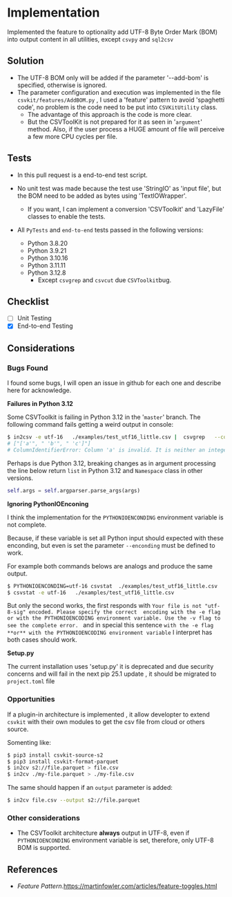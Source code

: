 # Implementation

Implemented the feature to optionality add UTF-8 Byte Order Mark (BOM) into output content in all utilities,
except `csvpy` and `sql2csv`

## Solution

- The UTF-8 BOM only will be added if the parameter '--add-bom' is specified, otherwise is ignored.
- The parameter configuration and execution was implemented in the file `csvkit/features/AddBOM.py` , 
I used a 'feature' pattern to avoid 'spaghetti code', no problem is the code need to be put into `CSVKitUtility` class. 
  - The advantage of this approach is the code is more clear.
  - But the CSVToolKit is not prepared for it as seen in '`argument`' method. Also, if the user process a HUGE amount 
  of file will perceive a few more CPU cycles per file.  

## Tests

- In this pull request is a end-to-end test script.
- No unit test was made because the test use 'StringIO' as 'input file', 
  but the BOM need to be added as bytes using 'TextIOWrapper'.
  - If you want, I can implement a conversion 'CSVToolkit' and 'LazyFile' classes to enable the tests.  
 
- All `PyTests` and `end-to-end` tests passed in the following versions:
  - Python 3.8.20
  - Python 3.9.21
  - Python 3.10.16
  - Python 3.11.11
  - Python 3.12.8
    - Except `csvgrep` and `csvcut` due `CSVToolkit`bug.

## Checklist

- [ ] Unit Testing
- [x] End-to-end Testing

## Considerations

### Bugs Found

I found some bugs, I will open an issue in github for each one and describe here for acknowledge.

**Failures in Python 3.12**

Some CSVToolkit is failing in Python 3.12 in the '`master`' branch.
The following command fails getting a weird output in console:

```bash
$ in2csv -e utf-16   ./examples/test_utf16_little.csv |  csvgrep   --column a -m 1.0 -
# ["['a'", " 'b'", " 'c']"]
# ColumnIdentifierError: Column 'a' is invalid. It is neither an integer nor a column name. Column names are: "['a'", " 'b'", " 'c']"
```

Perhaps is due Python 3.12, breaking changes as in argument processing the line below return `list` in Python 3.12 
and `Namespace` class in other versions. 

```python
self.args = self.argparser.parse_args(args)
```
 **Ignoring PythonIOEnconing**

I think the implementation for the `PYTHONIOENCONDING` environment variable is not complete.

Because, if these variable is set all Python input should expected with these enconding, but even is set the parameter
`--enconding` must be defined to work.

For example both commands belows are analogs and produce the same output.

```bash
$ PYTHONIOENCONDING=utf-16 csvstat  ./examples/test_utf16_little.csv
$ csvstat -e utf-16   ./examples/test_utf16_little.csv
```

But only the second works, the first responds with `Your file is not "utf-8-sig" encoded. Please specify the correct 
encoding with the -e flag or with the PYTHONIOENCODING environment variable. Use the -v flag to see the complete error.
` and in special this sentence `with the -e flag **or** with the PYTHONIOENCODING environment variable` I interpret 
has both cases should work.


**Setup.py**

The current installation uses 'setup.py' it is deprecated and due security concerns and will fail in the next 
pip 25.1 update , it should be migrated to `project.toml` file

### Opportunities

If a plugin-in architecture is implemented , it allow developter to extend `csvkit` with their own modules to get
the csv file from cloud or others source.

Somenting like:

```bash
$ pip3 install csvkit-source-s2
$ pip3 install csvkit-format-parquet
$ in2cv s2://file.parquet > file.csv
$ in2cv ./my-file.parquet > ./my-file.csv 
```
The same should happen if an `output` parameter is added:

```bash
$ in2cv file.csv --output s2://file.parquet 
```

### Other considerations

- The CSVToolkit architecture **always** output in UTF-8, even if `PYTHONIOENCONDING` environment variable is set, 
therefore, only UTF-8 BOM is supported.


## References

- _Feature Pattern_.https://martinfowler.com/articles/feature-toggles.html


